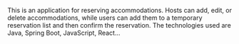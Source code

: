 This is an application for reserving accommodations. Hosts can add, edit, or delete accommodations, while users can add them to a temporary reservation list and then confirm the reservation. The technologies used are Java, Spring Boot, JavaScript, React...
